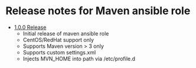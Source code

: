 # Release notes for Maven ansible role

* [1.0.0 Release](https://github.com/oldNoakes/ansible-role-maven/releases/tag/1.0.0)
  * Initial release of maven ansible role
  * CentOS/RedHat support only
  * Supports Maven version > 3 only
  * Supports custom settings.xml
  * Injects MVN_HOME into path via /etc/profile.d
